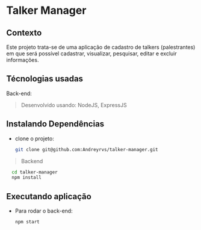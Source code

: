 # Talker Manager

## Contexto

Este projeto trata-se de uma aplicação de cadastro de talkers (palestrantes) em que será possível cadastrar, visualizar, pesquisar, editar e excluir informações.

## Técnologias usadas

Back-end:
> Desenvolvido usando: NodeJS, ExpressJS

## Instalando Dependências

* clone o projeto:

  ```bash
  git clone git@github.com:Andreyrvs/talker-manager.git
  ```

> Backend

  ```bash
    cd talker-manager
    npm install
  ```

## Executando aplicação

* Para rodar o back-end:

  ```bash
  npm start
  ```
